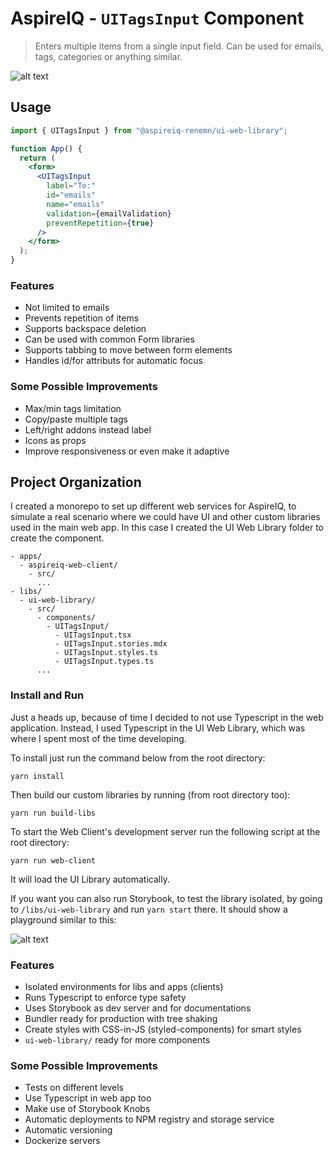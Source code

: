 # AspireIQ - `UITagsInput` Component

> Enters multiple items from a single input field. Can be used for emails, tags, categories or anything similar.

![alt text](https://user-images.githubusercontent.com/106011/87285865-aab3e200-c4bd-11ea-8042-ae66e7b372bc.png "Screenshot")

## Usage

```jsx
import { UITagsInput } from "@aspireiq-renemn/ui-web-library";

function App() {
  return (
    <form>
      <UITagsInput
        label="To:"
        id="emails"
        name="emails"
        validation={emailValidation}
        preventRepetition={true}
      />
    </form>
  );
}
```

### Features

- Not limited to emails
- Prevents repetition of items
- Supports backspace deletion
- Can be used with common Form libraries
- Supports tabbing to move between form elements
- Handles id/for attributs for automatic focus

### Some Possible Improvements

- Max/min tags limitation
- Copy/paste multiple tags
- Left/right addons instead label
- Icons as props
- Improve responsiveness or even make it adaptive

## Project Organization

I created a monorepo to set up different web services for AspireIQ, to simulate a real scenario where we could have UI and other custom libraries used in the main web app. In this case I created the UI Web Library folder to create the component.

```
- apps/
  - aspireiq-web-client/
    - src/
      ...
- libs/
  - ui-web-library/
    - src/
      - components/
        - UITagsInput/
          - UITagsInput.tsx
          - UITagsInput.stories.mdx
          - UITagsInput.styles.ts
          - UITagsInput.types.ts
      ...
```

### Install and Run

Just a heads up, because of time I decided to not use Typescript in the web application. Instead, I used Typescript in the UI Web Library, which was where I spent most of the time developing.

To install just run the command below from the root directory:

```
yarn install
```

Then build our custom libraries by running (from root directory too):

```
yarn run build-libs
```

To start the Web Client's development server run the following script at the root directory:

```
yarn run web-client
```

It will load the UI Library automatically.

If you want you can also run Storybook, to test the library isolated, by going to `/libs/ui-web-library` and run `yarn start` there. It should show a playground similar to this:

![alt text](https://user-images.githubusercontent.com/106011/87277303-a5e43380-c4a7-11ea-8737-699d6b37295f.png "Storybook")

### Features

- Isolated environments for libs and apps (clients)
- Runs Typescript to enforce type safety
- Uses Storybook as dev server and for documentations
- Bundler ready for production with tree shaking
- Create styles with CSS-in-JS (styled-components) for smart styles
- `ui-web-library/` ready for more components

### Some Possible Improvements

- Tests on different levels
- Use Typescript in web app too
- Make use of Storybook Knobs
- Automatic deployments to NPM registry and storage service
- Automatic versioning
- Dockerize servers
